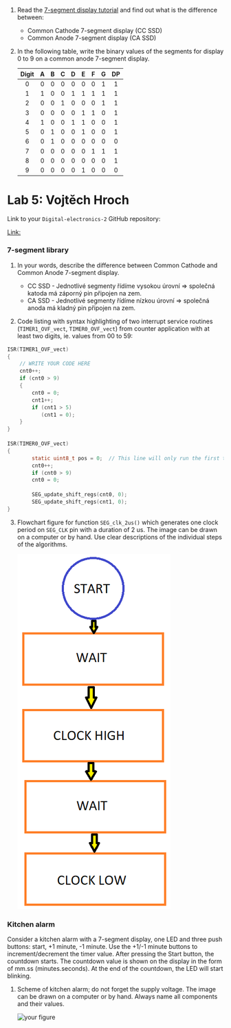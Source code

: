 1. Read the [7-segment display tutorial](https://www.electronics-tutorials.ws/blog/7-segment-display-tutorial.html) and find out what is the difference between:
   * Common Cathode 7-segment display (CC SSD)
   * Common Anode 7-segment display (CA SSD)

2. In the following table, write the binary values of the segments for display 0 to 9 on a common anode 7-segment display.

   | **Digit** | **A** | **B** | **C** | **D** | **E** | **F** | **G** | **DP** |
   | :-: | :-: | :-: | :-: | :-: | :-: | :-: | :-: | :-: |
   | 0 | 0 | 0 | 0 | 0 | 0 | 0 | 1 | 1 |
   | 1 | 1 | 0 | 0 | 1 | 1 | 1 | 1 | 1 |
   | 2 | 0 | 0 | 1 | 0 | 0 | 0 | 1 | 1 |
   | 3 | 0 | 0 | 0 | 0 | 1 | 1 | 0 | 1 |
   | 4 | 1 | 0 | 0 | 1 | 1 | 0 | 0 | 1 |
   | 5 | 0 | 1 | 0 | 0 | 1 | 0 | 0 | 1 |
   | 6 | 0 | 1 | 0 | 0 | 0 | 0 | 0 | 0 |
   | 7 | 0 | 0 | 0 | 0 | 0 | 1 | 1 | 1 |
   | 8 | 0 | 0 | 0 | 0 | 0 | 0 | 0 | 1 |
   | 9 | 0 | 0 | 0 | 0 | 1 | 0 | 0 | 0 |
   
   
# Lab 5: Vojtěch Hroch

Link to your `Digital-electronics-2` GitHub repository:

[Link:](https://github.com/xhroch01/Digital-electronics-2)


### 7-segment library

1. In your words, describe the difference between Common Cathode and Common Anode 7-segment display.
   * CC SSD - Jednotlivé segmenty řídíme vysokou úrovní => společná katoda má záporný pin připojen na zem.
   * CA SSD - Jednotlivé segmenty řídíme nízkou úrovní => společná anoda má kladný pin připojen na zem. 

2. Code listing with syntax highlighting of two interrupt service routines (`TIMER1_OVF_vect`, `TIMER0_OVF_vect`) from counter application with at least two digits, ie. values from 00 to 59:

```c
ISR(TIMER1_OVF_vect)
{
    // WRITE YOUR CODE HERE
    cnt0++;
    if (cnt0 > 9)
    {
        cnt0 = 0;
        cnt1++;
        if (cnt1 > 5)
           (cnt1 = 0);
    }    
}

ISR(TIMER0_OVF_vect)
{
		static uint8_t pos = 0;  // This line will only run the first time
        cnt0++;
        if (cnt0 > 9)
        cnt0 = 0;
        
        SEG_update_shift_regs(cnt0, 0);
        SEG_update_shift_regs(cnt1, 0);
}
```

3. Flowchart figure for function `SEG_clk_2us()` which generates one clock period on `SEG_CLK` pin with a duration of 2&nbsp;us. The image can be drawn on a computer or by hand. Use clear descriptions of the individual steps of the algorithms.

   ![your figure](IMAGES/diagram.png)


### Kitchen alarm

Consider a kitchen alarm with a 7-segment display, one LED and three push buttons: start, +1 minute, -1 minute. Use the +1/-1 minute buttons to increment/decrement the timer value. After pressing the Start button, the countdown starts. The countdown value is shown on the display in the form of mm.ss (minutes.seconds). At the end of the countdown, the LED will start blinking.

1. Scheme of kitchen alarm; do not forget the supply voltage. The image can be drawn on a computer or by hand. Always name all components and their values.

   ![your figure]()
